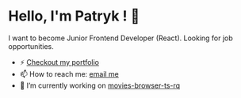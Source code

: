 # Hello, I'm Patryk ! 👋

I want to become Junior Frontend Developer (React). Looking for job opportunities.
 
 - ⚡ [Checkout my portfolio](https://kaniewskisoftware.github.io/personal-homepage/)
 - 📫 How to reach me: [email me](mailto:kaniewski.patryk@gmail.com)
 - 🔭 I’m currently working on [movies-browser-ts-rq](https://github.com/KaniewskiSoftware/movies-browser-ts-rq)
